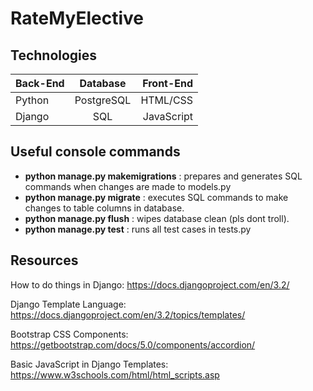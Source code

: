 # RateMyElective

## Technologies
| Back-End       | Database    | Front-End     |
| :---           |    :----:   |          ---: |
| Python         | PostgreSQL  | HTML/CSS      |
| Django         | SQL         | JavaScript    |

## Useful console commands
- **python manage.py makemigrations** : prepares and generates SQL commands when changes are made to models.py
- **python manage.py migrate** : executes SQL commands to make changes to table columns in database.
- **python manage.py flush** : wipes database clean (pls dont troll).
- **python manage.py test** : runs all test cases in tests.py

## Resources
How to do things in Django:
https://docs.djangoproject.com/en/3.2/

Django Template Language: https://docs.djangoproject.com/en/3.2/topics/templates/

Bootstrap CSS Components:
https://getbootstrap.com/docs/5.0/components/accordion/

Basic JavaScript in Django Templates:
https://www.w3schools.com/html/html_scripts.asp
